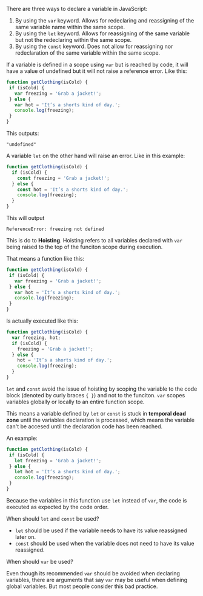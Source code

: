 There are three ways to declare a variable in JavaScript:

 1. By using the `var` keyword. Allows for redeclaring and reassigning of the same variable name within the same scope.
 2. By using the `let` keyword. Allows for reassigning of the same variable but not the redeclaring within the same scope.
 3. By using the `const` keyword. Does not allow for reassigning nor redeclaration of the same variable within the same scope.

 If a variable is defined in a scope using `var` but is reached by code, it will have a value of undefined but it will not raise a reference error. Like this:

 ```js
function getClothing(isCold) {
  if (isCold) {
    var freezing = 'Grab a jacket!';
  } else {
    var hot = 'It’s a shorts kind of day.';
    console.log(freezing);
  }
}
 ```
 This outputs:
 ```
 "undefined"
```
 A variable `let` on the other hand will raise an error. Like in this example:

```js
function getClothing(isCold) {
  if (isCold) {
    const freezing = 'Grab a jacket!';
  } else {
    const hot = 'It’s a shorts kind of day.';
    console.log(freezing);
  }
}
```

This will output 
```
ReferenceError: freezing not defined
```

This is do to **Hoisting**. Hoisting refers to all variables declared with `var` being raised to the top of the funciton scope during execution.

That means a function like this:

 ```js
function getClothing(isCold) {
  if (isCold) {
    var freezing = 'Grab a jacket!';
  } else {
    var hot = 'It’s a shorts kind of day.';
    console.log(freezing);
  }
}
 ```

 Is actually executed like this:

```js
function getClothing(isCold) {
  var freezing, hot;
  if (isCold) {
    freezing = 'Grab a jacket!';
  } else {
    hot = 'It’s a shorts kind of day.';
    console.log(freezing);
  }
}
 ```

 `let` and `const` avoid the issue of hoisting by scoping the variable to the code block (denoted by curly braces `{ }`) and not to the funciton. `var` scopes variables globally or locally to an entire function scope.

This means a variable defined by `let` or `const` is stuck in **temporal dead zone** until the variables declaration is processed, which means the variable can't be accesed until the declaration code has been reached.

An example:

 ```js
function getClothing(isCold) {
  if (isCold) {
    let freezing = 'Grab a jacket!';
  } else {
    let hot = 'It’s a shorts kind of day.';
    console.log(freezing);
  }
}
 ```

 Because the variables in this function use `let` instead of `var`, the code is executed as expected by the code order.


 When should `let` and `const` be used?

* `let` should be used if the variable needs to have its value reassigned later on.
* `const` should be used when the variable does not need to have its value reassigned.


When should `var` be used?

Even though its recommended `var` should be avoided when declaring variables, there are arguments that say `var` may be useful when defining global variables. But most people consider this bad practice.